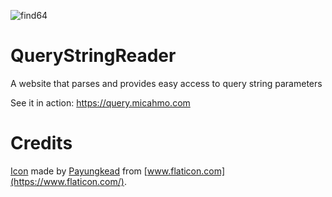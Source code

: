 ![find64](https://user-images.githubusercontent.com/7417301/141533019-50b7b0a4-8db6-4b90-abba-200ddc29b47d.png)


# QueryStringReader
A website that parses and provides easy access to query string parameters

See it in action: https://query.micahmo.com

# Credits

[Icon](https://www.flaticon.com/free-icon/find_4420318) made by [Payungkead](https://www.flaticon.com/authors/payungkead) from [www.flaticon.com](https://www.flaticon.com/).